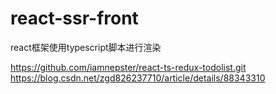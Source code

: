 # react-ssr-front
react框架使用typescript脚本进行渲染

https://github.com/iamnepster/react-ts-redux-todolist.git
https://blog.csdn.net/zgd826237710/article/details/88343310